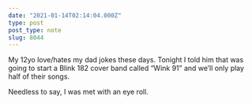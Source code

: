 ```yaml
---
date: "2021-01-14T02:14:04.000Z"
type: post 
post_type: note
slug: 8044
---
```

My 12yo love/hates my dad jokes these days. Tonight I told him that was going to start a Blink 182 cover band called “Wink 91” and we’ll only play half of their songs. 

Needless to say, I was met with an eye roll. 
